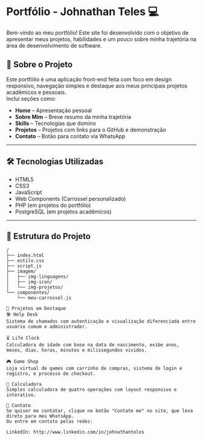 # Portfólio - Johnathan Teles 💻

Bem-vindo ao meu portfólio! Este site foi desenvolvido com o objetivo de apresentar meus projetos, habilidades e um pouco sobre minha trajetória na área de desenvolvimento de software.

## 📌 Sobre o Projeto

Este portfólio é uma aplicação front-end feita com foco em design responsivo, navegação simples e destaque aos meus principais projetos acadêmicos e pessoais.  
Inclui seções como:

- **Home** – Apresentação pessoal
- **Sobre Mim** – Breve resumo da minha trajetória
- **Skills** – Tecnologias que domino
- **Projetos** – Projetos com links para o GitHub e demonstração
- **Contato** – Botão para contato via WhatsApp

---

## 🛠️ Tecnologias Utilizadas

- HTML5
- CSS3
- JavaScript
- Web Components (Carrossel personalizado)
- PHP (em projetos do portfólio)
- PostgreSQL (em projetos acadêmicos)

---

## 📂 Estrutura do Projeto

```plaintext
/
├── index.html
├── estilo.css
├── script.js
├── imagem/
│   ├── img-linguagens/
│   ├── img-icon/
│   └── img-projetos/
└── componentes/
    └── meu-carrossel.js 

💼 Projetos em Destaque
🛠 Help Desk
Sistema de chamados com autenticação e visualização diferenciada entre usuário comum e administrador.

⏳ Life Clock
Calculadora de idade com base na data de nascimento, exibe anos, meses, dias, horas, minutos e milissegundos vividos.

🎮 Game Shop
Loja virtual de games com carrinho de compras, sistema de login e registro, e processo de checkout.

🧮 Calculadora
Simples calculadora de quatro operações com layout responsivo e interativo.

📱 Contato
Se quiser me contatar, clique no botão "Contate me" no site, que leva direto para meu WhatsApp.
Ou entre em contato pelas redes:

LinkedIn: http://www.linkedin.com/in/johnathanteles

